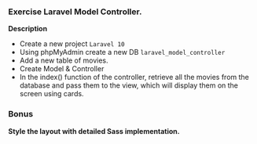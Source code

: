 ### Exercise Laravel Model Controller.

**Description**
- Create a new project `Laravel 10`
- Using phpMyAdmin create a new DB `laravel_model_controller`
- Add a new table of movies.
- Create Model & Controller
- In the index() function of the controller, retrieve all the movies from the database and pass them to the view, which will display them on the screen using cards.

### Bonus
**Style the layout with detailed Sass implementation.**
